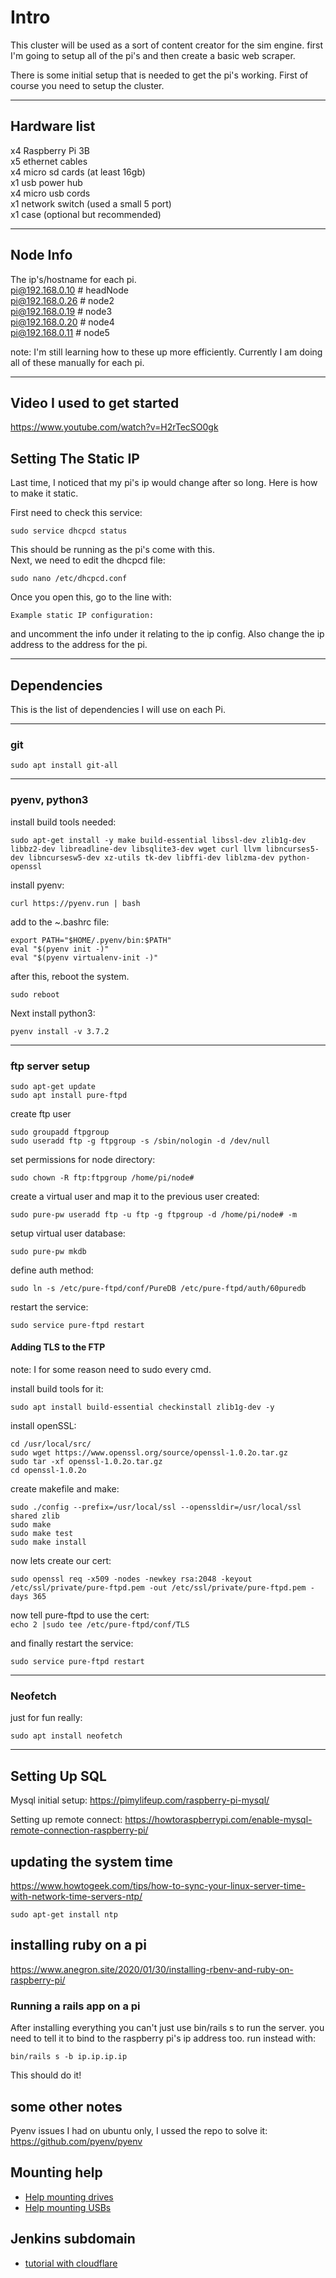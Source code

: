 # Intro

This cluster will be used as a sort of content creator for the sim engine. first I'm going to setup all of the pi's and then create a basic web scraper.  

There is some initial setup that is needed to get the pi's working. First of course you need to setup the cluster.  
***

## Hardware list

x4 Raspberry Pi 3B  
x5 ethernet cables  
x4 micro sd cards (at least 16gb)  
x1 usb power hub  
x4 micro usb cords  
x1 network switch (used a small 5 port)  
x1 case (optional but recommended)  
***

## Node Info

The ip's/hostname for each pi.  
pi@192.168.0.10 # headNode  
pi@192.168.0.26 # node2  
pi@192.168.0.19 # node3  
pi@192.168.0.20 # node4  
pi@192.168.0.11 # node5

note: I'm still learning how to these up more efficiently. Currently I am doing all of these manually for each pi.  
***

## Video I used to get started
https://www.youtube.com/watch?v=H2rTecSO0gk

## Setting The Static IP

Last time, I noticed that my pi's ip would change after so long. Here is how to make it static.  
  
First need to check this service:  
```
sudo service dhcpcd status
```

This should be running as the pi's come with this.  
Next, we need to edit the dhcpcd file:  
```
sudo nano /etc/dhcpcd.conf  
```

Once you open this, go to the line with:  
```
Example static IP configuration:  
```

and uncomment the info under it relating to the ip config. Also change the ip address to the address for the pi.  
***

## Dependencies

This is the list of dependencies I will use on each Pi.
***

### git

```
sudo apt install git-all
```

***

### pyenv, python3

install build tools needed:  
```
sudo apt-get install -y make build-essential libssl-dev zlib1g-dev libbz2-dev libreadline-dev libsqlite3-dev wget curl llvm libncurses5-dev libncursesw5-dev xz-utils tk-dev libffi-dev liblzma-dev python-openssl  
```

install pyenv:  
  
```
curl https://pyenv.run | bash
```

add to the ~.bashrc file:  
```
export PATH="$HOME/.pyenv/bin:$PATH"  
eval "$(pyenv init -)"  
eval "$(pyenv virtualenv-init -)"  
```

after this, reboot the system.  
```
sudo reboot
```  

Next install python3:  
```
pyenv install -v 3.7.2
```

***

### ftp server setup

```
sudo apt-get update  
sudo apt install pure-ftpd
```

create ftp user  
```
sudo groupadd ftpgroup
sudo useradd ftp -g ftpgroup -s /sbin/nologin -d /dev/null
```

set permissions for node directory:
```
sudo chown -R ftp:ftpgroup /home/pi/node#
```  

create a virtual user and map it to the previous user created:  
```
sudo pure-pw useradd ftp -u ftp -g ftpgroup -d /home/pi/node# -m
```

setup virtual user database:  
```
sudo pure-pw mkdb
```

define auth method:  
```
sudo ln -s /etc/pure-ftpd/conf/PureDB /etc/pure-ftpd/auth/60puredb
```  

restart the service:  
```
sudo service pure-ftpd restart
```

#### Adding TLS to the FTP

note: I for some reason need to sudo every cmd.  

install build tools for it:
```
sudo apt install build-essential checkinstall zlib1g-dev -y
``` 

install openSSL:
```
cd /usr/local/src/ 
sudo wget https://www.openssl.org/source/openssl-1.0.2o.tar.gz  
sudo tar -xf openssl-1.0.2o.tar.gz  
cd openssl-1.0.2o
```

create makefile and make:  
```
sudo ./config --prefix=/usr/local/ssl --openssldir=/usr/local/ssl shared zlib  
sudo make  
sudo make test  
sudo make install
```

now lets create our cert:
```
sudo openssl req -x509 -nodes -newkey rsa:2048 -keyout /etc/ssl/private/pure-ftpd.pem -out /etc/ssl/private/pure-ftpd.pem -days 365
```

now tell pure-ftpd to use the cert:  
```echo 2 |sudo tee /etc/pure-ftpd/conf/TLS```

and finally restart the service:  
```
sudo service pure-ftpd restart
```
***

### Neofetch

just for fun really:  
```
sudo apt install neofetch
``` 

***

## Setting Up SQL
Mysql initial setup:
https://pimylifeup.com/raspberry-pi-mysql/

Setting up remote connect:
https://howtoraspberrypi.com/enable-mysql-remote-connection-raspberry-pi/

## updating the system time
https://www.howtogeek.com/tips/how-to-sync-your-linux-server-time-with-network-time-servers-ntp/
```
sudo apt-get install ntp
```

## installing ruby on a pi
https://www.anegron.site/2020/01/30/installing-rbenv-and-ruby-on-raspberry-pi/

### Running a rails app on a pi
After installing everything you can't just use bin/rails s to run the server. you need to tell it to bind to the raspberry pi's ip address too. run instead with:  
```
bin/rails s -b ip.ip.ip.ip
```
This should do it!  

## some other notes
Pyenv issues I had on ubuntu only, I ussed the repo to solve it: https://github.com/pyenv/pyenv

## Mounting help
- [Help mounting drives](https://www.techrepublic.com/article/how-to-properly-automount-a-drive-in-ubuntu-linux/)  
- [Help mounting USBs](https://www.tutorialspoint.com/how-to-mount-usb-drive-in-a-linux-system)  

## Jenkins subdomain
- [tutorial with cloudflare](https://truongtx.me/2020/01/02/set-up-jenkins-server-nginx-free-cloudflare-ssl)

